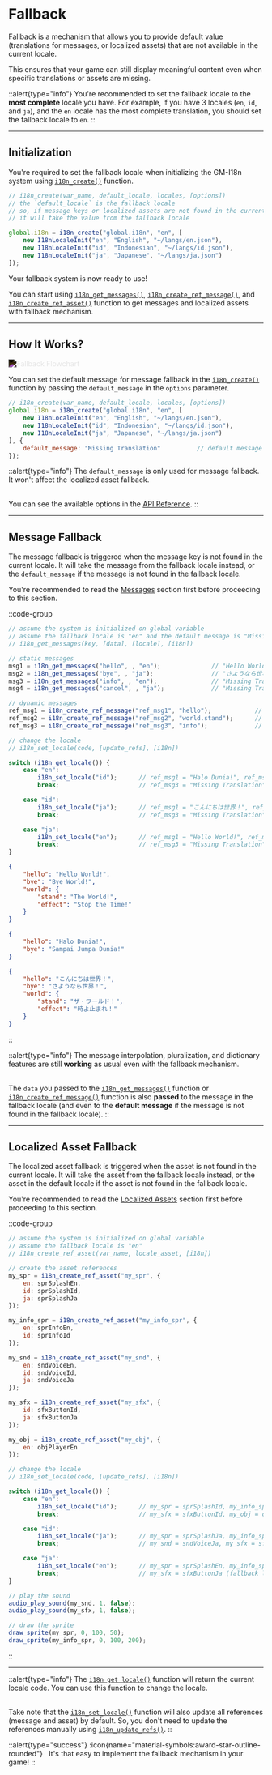 # Fallback

Fallback is a mechanism that allows you to provide default value (translations for messages, or localized assets) that are not available in the current locale. 

This ensures that your game can still display meaningful content even when specific translations or assets are missing.

::alert{type="info"}
You're recommended to set the fallback locale to the **most complete** locale you have. For example, if you have 3 locales (`en`, `id`, and `ja`), and the `en` locale has the most complete translation, you should set the fallback locale to `en`.
::

---

## Initialization

You're required to set the fallback locale when initializing the GM-I18n system using [`i18n_create()`](/v0/api-reference/functions/i18n-create) function.

```js [Create Event]
// i18n_create(var_name, default_locale, locales, [options])
// the `default_locale` is the fallback locale
// so, if message keys or localized assets are not found in the current locale, 
// it will take the value from the fallback locale

global.i18n = i18n_create("global.i18n", "en", [
    new I18nLocaleInit("en", "English", "~/langs/en.json"),
    new I18nLocaleInit("id", "Indonesian", "~/langs/id.json"),
    new I18nLocaleInit("ja", "Japanese", "~/langs/ja.json")
]);
```

Your fallback system is now ready to use!

You can start using [`i18n_get_messages()`](/v0/api-reference/functions/i18n-get-messages), [`i18n_create_ref_message()`](/v0/api-reference/functions/i18n-create-ref-message), and [`i18n_create_ref_asset()`](/v0/api-reference/functions/i18n-create-ref-asset) function to get messages and localized assets with fallback mechanism.

---

## How It Works? 

<img src="/img/concept-3.webp" alt="Fallback Flowchart" loading="lazy" class="max-w-100 h-auto" style="filter: invert(100%);" />

You can set the default message for message fallback in the [`i18n_create()`](/v0/api-reference/functions/i18n-create) function by passing the `default_message` in the `options` parameter.

```js [Create Event]
// i18n_create(var_name, default_locale, locales, [options])
global.i18n = i18n_create("global.i18n", "en", [
    new I18nLocaleInit("en", "English", "~/langs/en.json"),
    new I18nLocaleInit("id", "Indonesian", "~/langs/id.json"),
    new I18nLocaleInit("ja", "Japanese", "~/langs/ja.json")
], {
    default_message: "Missing Translation"          // default message for message fallback (default = empty string)
});
```

::alert{type="info"}
The `default_message` is only used for message fallback. It won't affect the localized asset fallback. <br> <br>

You can see the available options in the [API Reference](/v0/api-reference/functions#i18n_create).
::

---

## Message Fallback

The message fallback is triggered when the message key is not found in the current locale. It will take the message from the fallback locale instead, or the `default_message` if the message is not found in the fallback locale.

You're recommended to read the [Messages](/v0/usage/messages) section first before proceeding to this section.

::code-group
```js [Create Event]
// assume the system is initialized on global variable
// assume the fallback locale is "en" and the default message is "Missing Translation"
// i18n_get_messages(key, [data], [locale], [i18n])

// static messages
msg1 = i18n_get_messages("hello", , "en");              // "Hello World!"
msg2 = i18n_get_messages("bye", , "ja");                // "さようなら世界！"
msg3 = i18n_get_messages("info", , "en");               // "Missing Translation", because "info" is not defined in "en" locale
msg4 = i18n_get_messages("cancel", , "ja");             // "Missing Translation", because "cancel" is not defined in "ja" locale, and also not defined in the fallback locale

// dynamic messages
ref_msg1 = i18n_create_ref_message("ref_msg1", "hello");            // "Hello World!", "Halo Dunia!", or "こんにちは世界！"
ref_msg2 = i18n_create_ref_message("ref_msg2", "world.stand");      // "The World!", "Missing Translation", or "ザ・ワールド！"
ref_msg3 = i18n_create_ref_message("ref_msg3", "info");             // always "Missing Translation", because "info" is not defined in any locale
```

```js [Key Pressed - Space]
// change the locale
// i18n_set_locale(code, [update_refs], [i18n])

switch (i18n_get_locale()) {
    case "en":
        i18n_set_locale("id");      // ref_msg1 = "Halo Dunia!", ref_msg2 = "Missing Translation",
        break;                      // ref_msg3 = "Missing Translation" 

    case "id":
        i18n_set_locale("ja");      // ref_msg1 = "こんにちは世界！", ref_msg2 = "ザ・ワールド！"
        break;                      // ref_msg3 = "Missing Translation" 

    case "ja":
        i18n_set_locale("en");      // ref_msg1 = "Hello World!", ref_msg2 = "The World!", 
        break;                      // ref_msg3 = "Missing Translation" 
}
```

```json [en.json]
{
    "hello": "Hello World!",
    "bye": "Bye World!",
    "world": {
        "stand": "The World!",
        "effect": "Stop the Time!"
    }
}
```

```json [id.json]
{
    "hello": "Halo Dunia!",
    "bye": "Sampai Jumpa Dunia!"
}
```

```json [ja.json]
{
    "hello": "こんにちは世界！",
    "bye": "さようなら世界！",
    "world": {
        "stand": "ザ・ワールド！",
        "effect": "時よ止まれ！"
    }
}
```
::

::alert{type="info"}
The message interpolation, pluralization, and dictionary features are still **working** as usual even with the fallback mechanism. <br> <br>

The `data` you passed to the [`i18n_get_messages()`](/v0/api-reference/functions/i18n-get-messages) function or [`i18n_create_ref_message()`](/v0/api-reference/functions/i18n-create-ref-message) function is also **passed** to the message in the fallback locale (and even to the **default message** if the message is not found in the fallback locale).
::

---

## Localized Asset Fallback

The localized asset fallback is triggered when the asset is not found in the current locale. It will take the asset from the fallback locale instead, or the asset in the default locale if the asset is not found in the fallback locale.

You're recommended to read the [Localized Assets](/v0/usage/localized-assets) section first before proceeding to this section.

::code-group
```js [Create Event]
// assume the system is initialized on global variable
// assume the fallback locale is "en"
// i18n_create_ref_asset(var_name, locale_asset, [i18n])

// create the asset references
my_spr = i18n_create_ref_asset("my_spr", {
    en: sprSplashEn,
    id: sprSplashId,
    ja: sprSplashJa
});

my_info_spr = i18n_create_ref_asset("my_info_spr", {
    en: sprInfoEn,
    id: sprInfoId
});

my_snd = i18n_create_ref_asset("my_snd", {
    en: sndVoiceEn,
    id: sndVoiceId,
    ja: sndVoiceJa
});

my_sfx = i18n_create_ref_asset("my_sfx", {
    id: sfxButtonId,
    ja: sfxButtonJa
});

my_obj = i18n_create_ref_asset("my_obj", {
    en: objPlayerEn
});
```

```js [Key Pressed - Space]
// change the locale
// i18n_set_locale(code, [update_refs], [i18n])

switch (i18n_get_locale()) {
    case "en":
        i18n_set_locale("id");      // my_spr = sprSplashId, my_info_spr = sprInfoId, my_snd = sndVoiceId, 
        break;                      // my_sfx = sfxButtonId, my_obj = objPlayerEn ("id" locale doesn't have the asset)

    case "id":
        i18n_set_locale("ja");      // my_spr = sprSplashJa, my_info_spr = sprInfoEn ("ja" locale doesn't have the asset), 
        break;                      // my_snd = sndVoiceJa, my_sfx = sfxButtonJa, my_obj = objPlayerEn ("ja" locale doesn't have the asset)

    case "ja":
        i18n_set_locale("en");      // my_spr = sprSplashEn, my_info_spr = sprInfoEn, my_snd = sndVoiceEn, 
        break;                      // my_sfx = sfxButtonJa (fallback locale doesn't have the asset, so it won't be changed), my_obj = objPlayerEn
}
```

```js [Key Pressed - Enter]
// play the sound
audio_play_sound(my_snd, 1, false);
audio_play_sound(my_sfx, 1, false);
```

```js [Draw Event]
// draw the sprite
draw_sprite(my_spr, 0, 100, 50);
draw_sprite(my_info_spr, 0, 100, 200);
```
::

---

::alert{type="info"}
The [`i18n_get_locale()`](/v0/api-reference/functions/i18n-get-locale) function will return the current locale code. You can use this function to change the locale. <br> <br>

Take note that the [`i18n_set_locale()`](/v0/api-reference/functions/i18n-set-locale) function will also update all references (message and asset) by default. So, you don't need to update the references manually using [`i18n_update_refs()`](/v0/api-reference/functions/i18n-update-refs).
::

::alert{type="success"}
:icon{name="material-symbols:award-star-outline-rounded"} &nbsp; It's that easy to implement the fallback mechanism in your game!
::

